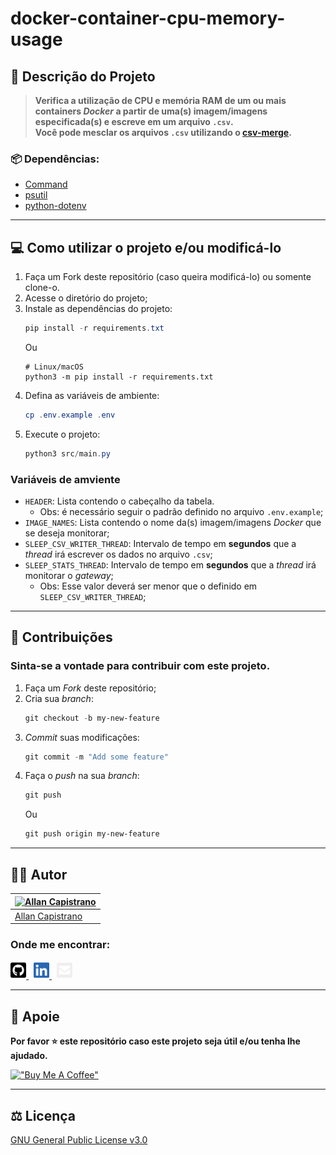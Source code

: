 # docker-container-cpu-memory-usage

## 📖 Descrição do Projeto ##
> **Verifica a utilização de CPU e memória RAM de um ou mais containers *Docker* a partir de uma(s) imagem/imagens especificada(s) e escreve em um arquivo `.csv`.**
> <br />
> **Você pode mesclar os arquivos `.csv` utilizando o [csv-merge](https://github.com/AllanCapistrano/csv-merge).**

### 📦 Dependências: ###
- [Command](https://pypi.org/project/Command/)
- [psutil](https://pypi.org/project/psutil/)
- [python-dotenv](https://pypi.org/project/python-dotenv/)

------------

## 💻 Como utilizar o projeto e/ou modificá-lo ##

1. Faça um Fork deste repositório (caso queira modificá-lo) ou somente clone-o.
2. Acesse o diretório do projeto;
3. Instale as dependências do projeto:
   ```powershell
   pip install -r requirements.txt
   ```
   Ou
   ```
   # Linux/macOS
   python3 -m pip install -r requirements.txt
   ```
4. Defina as variáveis de ambiente:
   ```powershell
   cp .env.example .env
   ```
5. Execute o projeto:
   ```powershell
   python3 src/main.py
   ```

### Variáveis de amviente
- `HEADER`: Lista contendo o cabeçalho da tabela. 
   - Obs: é necessário seguir o padrão definido no arquivo `.env.example`;
- `IMAGE_NAMES`: Lista contendo o nome da(s) imagem/imagens *Docker* que se deseja monitorar;
- `SLEEP_CSV_WRITER_THREAD`: Intervalo de tempo em **segundos** que a *thread* irá escrever os dados no arquivo `.csv`;
- `SLEEP_STATS_THREAD`: Intervalo de tempo em **segundos** que a *thread* irá monitorar o *gateway*;
  - Obs: Esse valor deverá ser menor que o definido em `SLEEP_CSV_WRITER_THREAD`;
------------

## 🤝 Contribuições ##

### Sinta-se a vontade para contribuir com este projeto. ###

1. Faça um *Fork* deste repositório;
2. Cria sua *branch*:
   ```powershell
   git checkout -b my-new-feature
   ```
3. *Commit* suas modificações:
   ```powershell
   git commit -m "Add some feature"
   ```
4. Faça o *push* na sua *branch*:
   ```powershell
   git push
   ```
   Ou
   ```powershell
   git push origin my-new-feature
   ```

------------

## 👨‍💻 Autor ##

| [![Allan Capistrano](https://github.com/AllanCapistrano.png?size=100)](https://github.com/AllanCapistrano) |
| -----------------------------------------------------------------------------------------------------------|
| [Allan Capistrano](https://github.com/AllanCapistrano)                                                     |

<p>
    <h3>Onde me encontrar:</h3>
    <a href="https://github.com/AllanCapistrano">
        <img src="https://github.com/AllanCapistrano/AllanCapistrano/blob/master/assets/github-square-brands.png" alt="Github icon" width="5%">
    </a>
    &nbsp
    <a href="https://www.linkedin.com/in/allancapistrano/">
        <img src="https://github.com/AllanCapistrano/AllanCapistrano/blob/master/assets/linkedin-brands.png" alt="Linkedin icon" width="5%">
    </a> 
    &nbsp
    <a href="https://mail.google.com/mail/u/0/?view=cm&fs=1&tf=1&source=mailto&to=asantos@ecomp.uefs.br">
        <img src="https://github.com/AllanCapistrano/AllanCapistrano/blob/master/assets/envelope-square-solid.png" alt="Email icon" width="5%">
    </a>
</p>

------------

## 🙏 Apoie ##

**Por favor ⭐️ este repositório caso este projeto seja útil e/ou tenha lhe ajudado.**

[!["Buy Me A Coffee"](https://www.buymeacoffee.com/assets/img/custom_images/orange_img.png)](https://www.buymeacoffee.com/allancapistrano)

------------

## ⚖️ Licença ##
[GNU General Public License v3.0](./LICENSE)
